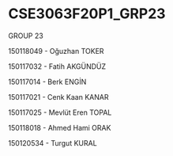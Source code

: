 # CSE3063F20P1_GRP23

GROUP 23


150118049 - Oğuzhan TOKER

150117032 - Fatih AKGÜNDÜZ 

150117014 - Berk ENGİN 

150117021 - Cenk Kaan KANAR 

150117025 - Mevlüt Eren TOPAL 

150118018 - Ahmed Hami ORAK 

150120534 - Turgut KURAL 
